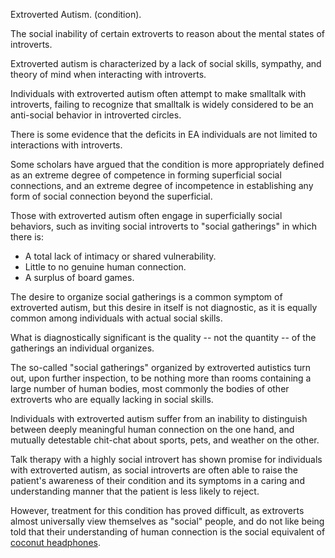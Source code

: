 Extroverted Autism. (condition).

The social inability of certain extroverts to reason about the mental states of introverts.

Extroverted autism is characterized by a lack of social skills, sympathy, and theory of mind when interacting with introverts.

Individuals with extroverted autism often attempt to make smalltalk with introverts, failing to recognize that smalltalk is widely considered to be an anti-social behavior in introverted circles.

There is some evidence that the deficits in EA individuals are not limited to interactions with introverts.

Some scholars have argued that the condition is more appropriately defined as an extreme degree of competence in forming superficial social connections, and an extreme degree of incompetence in establishing any form of social connection beyond the superficial.

Those with extroverted autism often engage in superficially social behaviors, such as inviting social introverts to "social gatherings" in which there is:
- A total lack of intimacy or shared vulnerability.
- Little to no genuine human connection.
- A surplus of board games.

The desire to organize social gatherings is a common symptom of extroverted autism, but this desire in itself is not diagnostic, as it is equally common among individuals with actual social skills.

What is diagnostically significant is the quality -- not the quantity -- of the gatherings an individual organizes.

The so-called "social gatherings" organized by extroverted autistics turn out, upon further inspection, to be nothing more than rooms containing a large number of human bodies, most commonly the bodies of other extroverts who are equally lacking in social skills.

Individuals with extroverted autism suffer from an inability to distinguish between deeply meaningful human connection on the one hand, and mutually detestable chit-chat about sports, pets, and weather on the other.

Talk therapy with a highly social introvert has shown promise for individuals with extroverted autism, as social introverts are often able to raise the patient's awareness of their condition and its symptoms in a caring and understanding manner that the patient is less likely to reject.

However, treatment for this condition has proved difficult, as extroverts almost universally view themselves as "social" people, and do not like being told that their understanding of human connection is the social equivalent of [coconut headphones](https://nevsedoma.com.ua/en/598786-planes-made-of-straw-and-headphones-made-of-coconuts-how-the-americans-almost-killed-the-islanders-9-photos.html).
